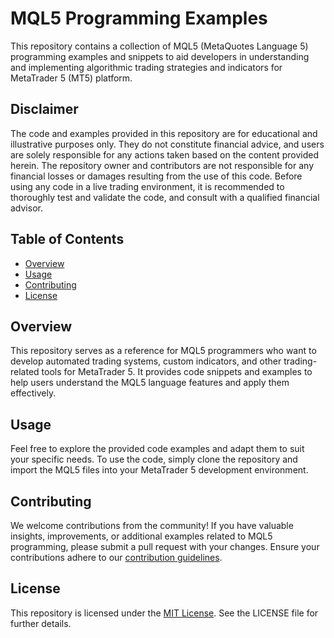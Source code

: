 # MQL5 Programming Examples

This repository contains a collection of MQL5 (MetaQuotes Language 5) programming examples and snippets to aid developers in understanding and implementing algorithmic trading strategies and indicators for MetaTrader 5 (MT5) platform.

## Disclaimer

The code and examples provided in this repository are for educational and illustrative purposes only. They do not constitute financial advice, and users are solely responsible for any actions taken based on the content provided herein. The repository owner and contributors are not responsible for any financial losses or damages resulting from the use of this code. Before using any code in a live trading environment, it is recommended to thoroughly test and validate the code, and consult with a qualified financial advisor.

## Table of Contents

- [Overview](#overview)
- [Usage](#usage)
- [Contributing](#contributing)
- [License](#license)

## Overview

This repository serves as a reference for MQL5 programmers who want to develop automated trading systems, custom indicators, and other trading-related tools for MetaTrader 5. It provides code snippets and examples to help users understand the MQL5 language features and apply them effectively.

## Usage

Feel free to explore the provided code examples and adapt them to suit your specific needs. To use the code, simply clone the repository and import the MQL5 files into your MetaTrader 5 development environment.

## Contributing

We welcome contributions from the community! If you have valuable insights, improvements, or additional examples related to MQL5 programming, please submit a pull request with your changes. Ensure your contributions adhere to our [contribution guidelines](CONTRIBUTING.md).

## License

This repository is licensed under the [MIT License](LICENSE). See the LICENSE file for further details.
